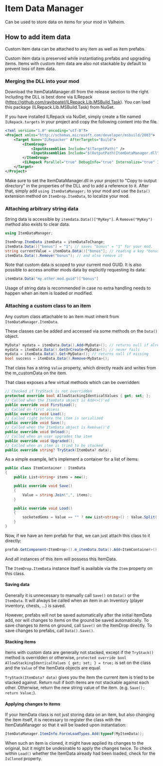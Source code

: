 ﻿# Item Data Manager

Can be used to store data on items for your mod in Valheim.

## How to add item data

Custom item data can be attached to any item as well as item prefabs.

Custom item data is preserved while instantiating prefabs and upgrading items. Items with custom item data are also not stackable by default to prevent loss of item data.

### Merging the DLL into your mod

Download the ItemDataManager.dll from the release section to the right.
Including the DLL is best done via ILRepack (https://github.com/ravibpatel/ILRepack.Lib.MSBuild.Task). You can load this package (ILRepack.Lib.MSBuild.Task) from NuGet.

If you have installed ILRepack via NuGet, simply create a file named `ILRepack.targets` in your project and copy the following content into the file.

```xml
<?xml version="1.0" encoding="utf-8"?>
<Project xmlns="http://schemas.microsoft.com/developer/msbuild/2003">
    <Target Name="ILRepacker" AfterTargets="Build">
        <ItemGroup>
            <InputAssemblies Include="$(TargetPath)" />
            <InputAssemblies Include="$(OutputPath)ItemDataManager.dll" />
        </ItemGroup>
        <ILRepack Parallel="true" DebugInfo="true" Internalize="true" InputAssemblies="@(InputAssemblies)" OutputFile="$(TargetPath)" TargetKind="SameAsPrimaryAssembly" LibraryPath="$(OutputPath)" />
    </Target>
</Project>
```

Make sure to set the ItemDataManager.dll in your project to "Copy to output directory" in the properties of the DLL and to add a reference to it.
After that, simply add `using ItemDataManager;` to your mod and use the `Data()` extension method on `ItemDrop.ItemData`, to localize your mod.

### Attaching arbitrary string data

String data is accessible by `itemdata.Data()["MyKey"]`. A `Remove("MyKey")` method also exists to clear data.

```cs
using ItemDataManager;

ItemDrop.ItemData itemData = itemDataToChange;
itemData.Data()["bonus"] = "1"; // saves "bonus" = "1" for your mod.
string currentValue = itemData.Data()["bonus"]; // reading a key "bonus"
itemData.Data().Remove("bonus"); // and also remove it
```

Note that custom data is scoped to your current mod GUID. It is also possible to access another mods data by explicitly requesting its data:

```cs
itemData.Data("my.other.mod.guid")["bonus"]
```

Usage of string data is recommended in case no extra handling needs to happen when an item is loaded or modified.

### Attaching a custom class to an item

Any custom class attachable to an item must inherit from `ItemDataManager.ItemData`.

These classes can be added and accessed via some methods on the `Data()` object.
```cs
MyData? mydata = itemData.Data().Add<MyData>(); // returns null if already exists
mydata = itemData.Data().GetOrCreate<MyData>(); // never fails
mydata = itemData.Data().Get<MyData>(); // returns null if missing
bool success = itemData.Data().Remove<MyData>();
```

That class has a string `Value` property, which directly reads and writes from the m_customData on the item.

That class exposes a few virtual methods which can be overridden:

```cs
// Checked if TryStack is not overridden
protected override bool AllowStackingIdenticalValues { get; set; };
// Called when the ItemData object is Add<>()'ed
public override void FirstLoad();
// Called on first access
public override void Load();
// Called right before the item is serialized
public override void Save();
// Called when the ItemData object is Remove()'d
public override void Unload();
// Called when an user upgrades the item
public override void Upgraded();
// Called when an item is tried to be stacked
public override string? TryStack(ItemData? data);
```

As a simple example, let's implement a container for a list of items:
```cs
public class ItemContainer : ItemData
{
	public List<string> items = new();

	public override void Save()
	{
		Value = string.Join(",", items);
	}

	public override void Load()
	{
		socketedGems = Value == "" ? new List<string>() : Value.Split(',').ToList();
	}
}
```

Now, if we have an item prefab for that, we can just attach this class to it directly:
```cs
prefab.GetComponent<ItemDrop>().m_itemData.Data().Add<ItemContainer>();
```

And all instances of this item will possess this ItemData.

The `ItemDrop.ItemData` instance itself is available via the `Item` property on this class.

#### Saving data

Generally it is unnecessary to manually call `Save()` on `Data()` or the `ItemData`. It will always be called when an item in an Inventory (player inventory, chests, ...) is saved.

However, prefabs will not be saved automatically after the initial ItemData add, nor will changes to items on the ground be saved automatically.
To save changes to items on ground, call `Save()` on the ItemDrop directly. To save changes to prefabs, call `Data().Save()`.

#### Stacking items

Items with custom data are generally not stacked, except if the `TryStack()` method is overridden or otherwise, `protected override bool AllowStackingIdenticalValues { get; set; } = true;` is set on the class and the `Value` of the ItemData objects are equal.

`TryStack(ItemData? data)` gives you the item the current item is tried to be stacked against. Return null if both items are not stackable against each other. Otherwise, return the new string value of the item. (e.g. `Save(); return Value;`).

#### Applying changes to items

If your ItemData class is not just storing data on an item, but also changing the item itself, it is necessary to register the class with the ItemDataManager so that it will be loaded upon instantiation:
```cs
ItemDataManager.ItemInfo.ForceLoadTypes.Add(typeof(MyItemData));
```

When such an item is cloned, it might have applied its changes to the original, but it might be undesirable to apply the changes twice. To check within `Load()` whether the ItemData already had been loaded, check for the `IsCloned` property.
